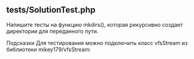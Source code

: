 ## tests/SolutionTest.php
Напишите тесты на функцию mkdirs(), которая рекурсивно создает директории для переданного пути.

Подсказки
Для тестирования можно подключить класс vfsStream из библиотеки mikey179/vfsStream:
<?php

use org\bovigo\vfs\vfsStream;
Подробнее о том как им пользоваться можно почитать в документации vfsStream